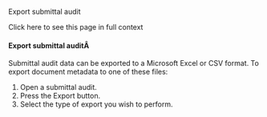Export submittal audit

Click here to see this page in full context

####  Export submittal auditÂ

Submittal audit data can be exported to a Microsoft Excel or CSV format. To
export document metadata to one of these files:

  1. Open a submittal audit. 
  2. Press the Export button. 
  3. Select the type of export you wish to perform. 

